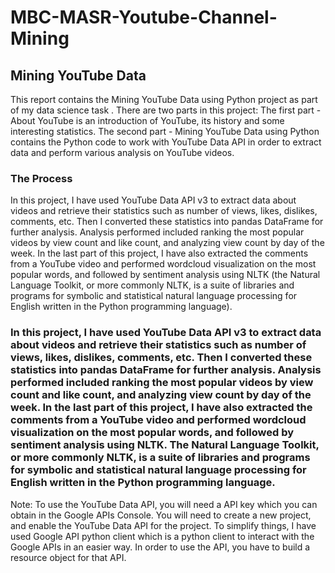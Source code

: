 # MBC-MASR-Youtube-Channel-Mining
## Mining YouTube Data
This report contains the Mining YouTube Data using Python project as part of my data science task .
There are two parts in this project: The first part - About YouTube is an introduction of YouTube,
its history and some interesting statistics. The second part - Mining YouTube Data using Python contains the Python code to work with
YouTube Data API in order to extract data and perform various analysis on YouTube videos.

### The Process
In this project, I have used YouTube Data API v3 to extract data about videos and retrieve their statistics such as number of views, likes, dislikes, comments, etc. 
Then I converted these statistics into pandas DataFrame for further analysis.
Analysis performed included ranking the most popular videos by view count and like count, and analyzing view count by day of the week.
In the last part of this project, I have also extracted the comments from a YouTube video and performed wordcloud visualization on the most popular words, and followed by sentiment analysis using NLTK (the Natural Language Toolkit, or more commonly NLTK, is a suite of libraries and programs for symbolic and statistical natural language processing for English written in the Python programming language).

### In this project, I have used YouTube Data API v3 to extract data about videos and retrieve their statistics such as number of views, likes, dislikes, comments, etc. Then I converted these statistics into pandas DataFrame for further analysis. Analysis performed included ranking the most popular videos by view count and like count, and analyzing view count by day of the week. In the last part of this project, I have also extracted the comments from a YouTube video and performed wordcloud visualization on the most popular words, and followed by sentiment analysis using NLTK. The Natural Language Toolkit, or more commonly NLTK, is a suite of libraries and programs for symbolic and statistical natural language processing for English written in the Python programming language.


Note: To use the YouTube Data API, you will need a API key which you can obtain in the Google APIs Console. You will need to create a new project, and enable the YouTube Data API for the project. To simplify things, I have used Google API python client which is a python client to interact with the Google APIs in an easier way. In order to use the API, you have to build a resource object for that API. 
